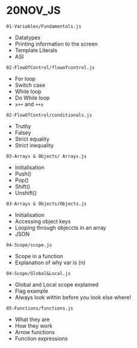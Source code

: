 # 20NOV_JS

 `01-Variables/Fundamentals.js`
 * Datatypes
 * Printing information to the screen 
 * Template Literals
 * ASI
 
 `02-FlowOfControl/flowofcontrol.js`
 * For loop 
 * Switch case
 * While loop 
 * Do While loop 
 * `x++` and `++x`
 
 `02-FlowOfControl/conditionals.js`
 * Truthy 
 * Falsey
 * Strict equality 
 * Strict inequality
 
`03-Arrays & Objects/ Arrays.js`
* Initialisation 
* Push() 
* Pop()
* Shift() 
* Unshift()

`03-Arrays & Objects/Objects.js`
* Initialisation 
* Accessing object keys 
* Looping through objeccts in an array 
* JSON 

`04-Scope/scope.js`
* Scope in a function 
* Explanation of why var is (n)

`04-Scope/Global&Local.js`
* Global and Local scope explained
* Flag example
* Always look within before you look else where!

`05-Functions/functions.js`
* What they are
* How they work 
* Arrow functions
* Function expressions
